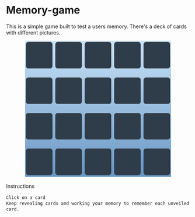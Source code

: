 # Memory-game

This is a simple game built to test a users memory. There's a deck of cards with different pictures. 

<center><img alt="Logo" src="https://github.com/ptaszek1/Memory-game/blob/master/img/memoryGame.jpg" width="400"></center>



Instructions

    Click on a card
    Keep revealing cards and working your memory to remember each unveiled card.